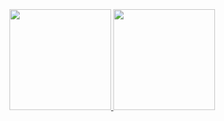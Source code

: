 <div>
<a href="https://github.com/Filipe-Leite">
<img loading="lazy" height="180em" src="https://github-readme-stats.vercel.app/api/top-langs/?username=Filipe-Leite&layout=compact&langs_count=7&theme=dracula"/>
<img loading="lazy" height="180em" src="https://github-readme-stats.vercel.app/api?username=Filipe-Leite&show_icons=true&theme=dracula&include_all_commits=true&count_private=true"/>
</div>
